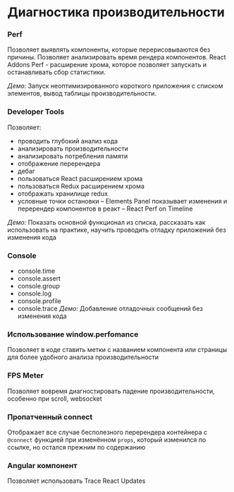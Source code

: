 # Диагностика производительности

### Perf
Позволяет выявлять компоненты, которые перерисовываются без причины. Позволяет анализировать время рендера компонентов.
React Addons Perf - расширение хрома, которое позволяет запускать и останавливать сбор статистики.

*Демо:* Запуск неоптимизированного короткого приложения с списком элементов, вывод таблицы производительности.

### Developer Tools
Позволяет: 
- проводить глубокий анализ кода
- анализировать производительности
- анализировать потребления памяти
- отображение перерендера
- дебаг 
- пользоваться React расширением хрома
- пользоваться Redux расширением хрома
- отображать хранилище redux
- условные точки остановки
– Elements Panel показывает изменения и перерендер компонентов в реакт
– React Perf on Timeline

*Демо:* Показать основной функционал из списка, рассказать как использовать на практике, научить проводить отладку приложений без изменения кода

### Console
- console.time
- console.assert
- console.group
- console.log
- console.profile
- console.trace
*Демо:* Добавление отладочных сообщений без изменения кода

### Использование window.perfomance
Позволяет в коде ставить метки с названием компонента или страницы для более удобного анализа производительности

### FPS Meter
Позволяет вовремя диагностировать падение производительности, особенно при scroll, websocket

### Пропатченный connect
Отображает все случае бесполезного перерендера контейнера с `@connect` функцией при изменённом `props`, который изменился по ссылке, но остался прежним по содержанию

### Angular компонент
Позволяет использовать Trace React Updates

